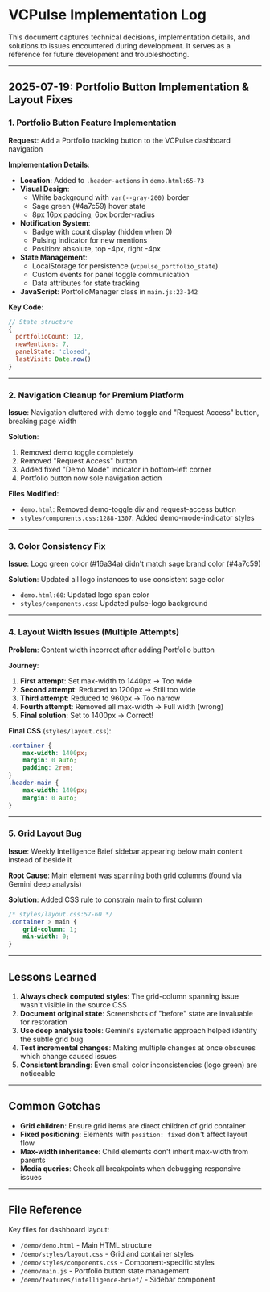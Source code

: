 # VCPulse Implementation Log

This document captures technical decisions, implementation details, and solutions to issues encountered during development. It serves as a reference for future development and troubleshooting.

---

## 2025-07-19: Portfolio Button Implementation & Layout Fixes

### 1. Portfolio Button Feature Implementation

**Request**: Add a Portfolio tracking button to the VCPulse dashboard navigation

**Implementation Details**:
- **Location**: Added to `.header-actions` in `demo.html:65-73`
- **Visual Design**: 
  - White background with `var(--gray-200)` border
  - Sage green (#4a7c59) hover state
  - 8px 16px padding, 6px border-radius
- **Notification System**:
  - Badge with count display (hidden when 0)
  - Pulsing indicator for new mentions
  - Position: absolute, top -4px, right -4px
- **State Management**:
  - LocalStorage for persistence (`vcpulse_portfolio_state`)
  - Custom events for panel toggle communication
  - Data attributes for state tracking
- **JavaScript**: PortfolioManager class in `main.js:23-142`

**Key Code**:
```javascript
// State structure
{
  portfolioCount: 12,
  newMentions: 7,
  panelState: 'closed',
  lastVisit: Date.now()
}
```

---

### 2. Navigation Cleanup for Premium Platform

**Issue**: Navigation cluttered with demo toggle and "Request Access" button, breaking page width

**Solution**:
1. Removed demo toggle completely
2. Removed "Request Access" button
3. Added fixed "Demo Mode" indicator in bottom-left corner
4. Portfolio button now sole navigation action

**Files Modified**:
- `demo.html`: Removed demo-toggle div and request-access button
- `styles/components.css:1288-1307`: Added demo-mode-indicator styles

---

### 3. Color Consistency Fix

**Issue**: Logo green color (#16a34a) didn't match sage brand color (#4a7c59)

**Solution**: Updated all logo instances to use consistent sage color
- `demo.html:60`: Updated logo span color
- `styles/components.css`: Updated pulse-logo background

---

### 4. Layout Width Issues (Multiple Attempts)

**Problem**: Content width incorrect after adding Portfolio button

**Journey**:
1. **First attempt**: Set max-width to 1440px → Too wide
2. **Second attempt**: Reduced to 1200px → Still too wide  
3. **Third attempt**: Reduced to 960px → Too narrow
4. **Fourth attempt**: Removed all max-width → Full width (wrong)
5. **Final solution**: Set to 1400px → Correct!

**Final CSS** (`styles/layout.css`):
```css
.container {
    max-width: 1400px;
    margin: 0 auto;
    padding: 2rem;
}
.header-main {
    max-width: 1400px;
    margin: 0 auto;
}
```

---

### 5. Grid Layout Bug

**Issue**: Weekly Intelligence Brief sidebar appearing below main content instead of beside it

**Root Cause**: Main element was spanning both grid columns (found via Gemini deep analysis)

**Solution**: Added CSS rule to constrain main to first column
```css
/* styles/layout.css:57-60 */
.container > main {
    grid-column: 1;
    min-width: 0;
}
```

---

## Lessons Learned

1. **Always check computed styles**: The grid-column spanning issue wasn't visible in the source CSS
2. **Document original state**: Screenshots of "before" state are invaluable for restoration
3. **Use deep analysis tools**: Gemini's systematic approach helped identify the subtle grid bug
4. **Test incremental changes**: Making multiple changes at once obscures which change caused issues
5. **Consistent branding**: Even small color inconsistencies (logo green) are noticeable

---

## Common Gotchas

- **Grid children**: Ensure grid items are direct children of grid container
- **Fixed positioning**: Elements with `position: fixed` don't affect layout flow
- **Max-width inheritance**: Child elements don't inherit max-width from parents
- **Media queries**: Check all breakpoints when debugging responsive issues

---

## File Reference

Key files for dashboard layout:
- `/demo/demo.html` - Main HTML structure
- `/demo/styles/layout.css` - Grid and container styles
- `/demo/styles/components.css` - Component-specific styles
- `/demo/main.js` - Portfolio button state management
- `/demo/features/intelligence-brief/` - Sidebar component